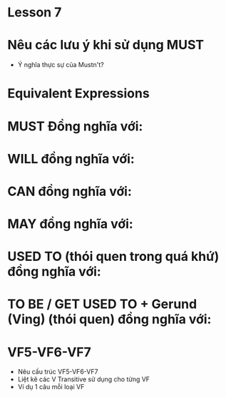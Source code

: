 # Lesson 7

# Nêu các lưu ý khi sử dụng MUST

- Ý nghĩa thực sự của Mustn't?

# Equivalent Expressions

# MUST Đồng nghĩa với:

# WILL đồng nghĩa với:

# CAN đồng nghĩa với:

# MAY đồng nghĩa với:

# USED TO (thói quen trong quá khứ) đồng nghĩa với:

# TO BE / GET USED TO + Gerund (Ving) (thói quen) đồng nghĩa với:

# VF5-VF6-VF7
- Nêu cấu trúc VF5-VF6-VF7
- Liệt kê các V Transitive sử dụng cho từng VF
- Ví dụ 1 câu mỗi loại VF
